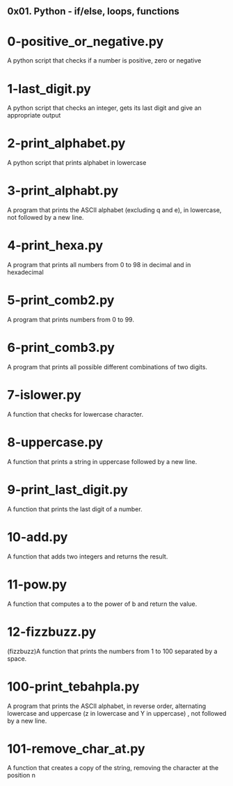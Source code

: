 ## 0x01. Python - if/else, loops, functions
# 0-positive_or_negative.py
A python script that checks if a number is positive, zero or negative
# 1-last_digit.py
A python script that checks an integer, gets its last digit and give an appropriate output
# 2-print_alphabet.py
A python script that prints alphabet in lowercase
# 3-print_alphabt.py
A program that prints the ASCII alphabet (excluding q and e), in lowercase, not followed by a new line.
# 4-print_hexa.py
A program that prints all numbers from 0 to 98 in decimal and in hexadecimal
# 5-print_comb2.py
A program that prints numbers from 0 to 99.
# 6-print_comb3.py
A program that prints all possible different combinations of two digits.
# 7-islower.py
A function that checks for lowercase character.
# 8-uppercase.py
A function that prints a string in uppercase followed by a new line.
# 9-print_last_digit.py
A function that prints the last digit of a number.
# 10-add.py
A function that adds two integers and returns the result.
# 11-pow.py
A function that computes a to the power of b and return the value.
# 12-fizzbuzz.py
(fizzbuzz)A function that prints the numbers from 1 to 100 separated by a space.
# 100-print_tebahpla.py
A  program that prints the ASCII alphabet, in reverse order, alternating lowercase and uppercase (z in lowercase and Y in uppercase) , not followed by a new line.
# 101-remove_char_at.py
A function that creates a copy of the string, removing the character at the position n
